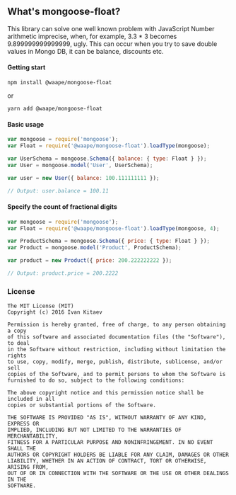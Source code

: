 ## What's mongoose-float?

This library can solve one well known problem with JavaScript Number arithmetic imprecise, when, for example, 3.3 * 3 becomes 9.899999999999999, ugly.
This can occur when you try to save double values in Mongo DB, it can be balance, discounts etc.

#### Getting start
```
npm install @waape/mongoose-float
```
or

```
yarn add @waape/mongoose-float
```

#### Basic usage
```javascript
var mongoose = require('mongoose');
var Float = require('@waape/mongoose-float').loadType(mongoose);

var UserSchema = mongoose.Schema({ balance: { type: Float } });
var User = mongoose.model('User', UserSchema);

var user = new User({ balance: 100.111111111 });

// Output: user.balance = 100.11
```


#### Specify the count of fractional digits
```javascript
var mongoose = require('mongoose');
var Float = require('@waape/mongoose-float').loadType(mongoose, 4);

var ProductSchema = mongoose.Schema({ price: { type: Float } });
var Product = mongoose.model('Product', ProductSchema);

var product = new Product({ price: 200.222222222 });

// Output: product.price = 200.2222
```


### License
    The MIT License (MIT)
    Copyright (c) 2016 Ivan Kitaev

    Permission is hereby granted, free of charge, to any person obtaining a copy
    of this software and associated documentation files (the "Software"), to deal
    in the Software without restriction, including without limitation the rights
    to use, copy, modify, merge, publish, distribute, sublicense, and/or sell
    copies of the Software, and to permit persons to whom the Software is
    furnished to do so, subject to the following conditions:

    The above copyright notice and this permission notice shall be included in all
    copies or substantial portions of the Software.

    THE SOFTWARE IS PROVIDED "AS IS", WITHOUT WARRANTY OF ANY KIND, EXPRESS OR
    IMPLIED, INCLUDING BUT NOT LIMITED TO THE WARRANTIES OF MERCHANTABILITY,
    FITNESS FOR A PARTICULAR PURPOSE AND NONINFRINGEMENT. IN NO EVENT SHALL THE
    AUTHORS OR COPYRIGHT HOLDERS BE LIABLE FOR ANY CLAIM, DAMAGES OR OTHER
    LIABILITY, WHETHER IN AN ACTION OF CONTRACT, TORT OR OTHERWISE, ARISING FROM,
    OUT OF OR IN CONNECTION WITH THE SOFTWARE OR THE USE OR OTHER DEALINGS IN THE
    SOFTWARE.

